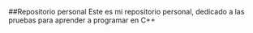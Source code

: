 ##Repositorio personal
Este es mi repositorio personal, dedicado a las pruebas para aprender a programar en C++

